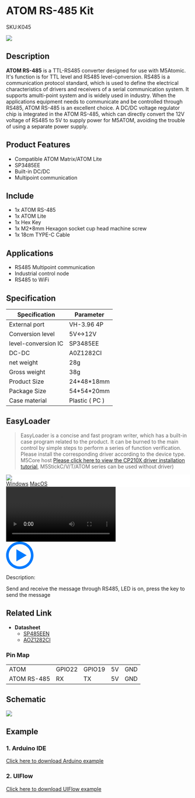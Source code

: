 # ATOM RS-485 Kit

<el-tag effect="plain">SKU:K045</el-tag>

<div class="product_pic"><img src="assets/img/product_pics/atom_base/atomicRS485/atom485.webp"></div>

## Description

**ATOM RS-485** is a TTL-RS485 converter designed for use with M5Atomic. It's function is for TTL level and RS485 level-conversion. RS485 is a communication protocol standard, which is used to define the electrical characteristics of drivers and receivers of a serial communication system. It supports amulti-point system and is widely used in industry. When the applications equipment needs to communicate and be controlled through RS485, ATOM RS-485 is an excellent choice. A DC/DC voltage regulator chip is integrated in the ATOM RS-485, which can directly convert the 12V voltage of RS485 to 5V to supply power for M5ATOM, avoiding the trouble of using a separate power supply.

## Product Features

- Compatible ATOM Matrix/ATOM Lite
- SP3485EE
- Built-in DC/DC
- Multipoint communication

## Include

- 1x ATOM RS-485
- 1x ATOM Lite
- 1x Hex Key
- 1x M2*8mm Hexagon socket cup head machine screw
- 1x 18cm TYPE-C Cable

## Applications

- RS485 Multipoint communication
- Industrial control node
- RS485 to WiFi

## Specification

<table class="table-1">
    <thead>
    <tr>
        <th>Specification</th>
        <th>Parameter</th>
    </tr>
    </thead>
    <tbody>
        <tr>
            <td>External port</td>
            <td>VH-3.96 4P</td>
        </tr>
        <tr>
            <td>Conversion level</td>
            <td>5V<->12V</td>
        </tr>
        <tr>
            <td>level-conversion IC</td>
            <td>SP3485EE</td>
        </tr>
        <tr>
            <td>DC-DC</td>
            <td>A0Z1282CI</td>
        </tr>
        <tr>
            <td>net weight</td>
            <td>28g</td>
        </tr>
        <tr>
            <td>Gross weight</td>
            <td>38g</td>
        </tr>
        <tr>
            <td>Product Size</td>
            <td>24*48*18mm</td>
        </tr>
        <tr>
            <td>Package Size</td>
            <td>54*54*20mm</td>
        </tr>
        <tr>
            <td>Case material</td>
            <td>Plastic ( PC )</td>
        </tr>
     </tbody>
</table>

## EasyLoader

>EasyLoader is a concise and fast program writer, which has a built-in case program related to the product. It can be burned to the main control by simple steps to perform a series of function verification. Please install the corresponding driver according to the device type. M5Core host [Please click here to view the CP210X driver installation tutorial](en/arduino/arduino_development), M5StickC/V/T/ATOM series can be used without driver)

<div class="easyloader-box">
    <div style="background-color:white;">
        <div><img src="https://m5stack.oss-cn-shenzhen.aliyuncs.com/image/easyloader_intro.webp"></div>
        <div class="easyloader-btn">
            <a href="https://m5stack.oss-cn-shenzhen.aliyuncs.com/EasyLoader/Windows/ATOM_BASE/EasyLoader_ATOM_RS485.exe">Windows</a>
            <a href="https://m5stack.oss-cn-shenzhen.aliyuncs.com/EasyLoader/MacOS/ATOM_BASE/EasyLoader_ATOM_RS485.dmg">MacOS</a>
            <!-- <a>Linux</a>
            <a>MacOS</a> -->
        </div>
    </div>
    <div>
        <video id="example_video" controls>
            <source src="https://m5stack.oss-cn-shenzhen.aliyuncs.com/video/Product_example_video/AtomBase/AtomicRS485.mp4" type="video/mp4">
        </video>
        <div class="easyloader-mask">
        <a>
            <svg id="play-btn" t="1583228776634" class="icon" viewBox="0 0 1024 1024" version="1.1" xmlns="http://www.w3.org/2000/svg" p-id="4152" width="75" height="75"><path d="M512 0C229.216 0 0 229.216 0 512s229.216 512 512 512 512-229.216 512-512S794.784 0 512 0z m0 928C282.24 928 96 741.76 96 512S282.24 96 512 96s416 186.24 416 416-186.24 416-416 416zM384 288l384 224-384 224z" p-id="4153" fill="#007aff"></path></svg></a>
            <p>Description:</p>
            <p>Send and receive the message through RS485, LED is on, press the key to send the message</p>
        </div>
    </div>
</div>

## Related Link

-  **Datasheet** 
    - [SP485EEN](https://m5stack.oss-cn-shenzhen.aliyuncs.com/resource/docs/datasheet/hat/SP485EEN_en.pdf)
    - [AOZ1282CI](https://m5stack.oss-cn-shenzhen.aliyuncs.com/resource/docs/datasheet/atombase/tail485/AOZ1282CI-datasheet.pdf)

### Pin Map

<table>
 <tr><td>ATOM</td><td>GPIO22</td><td>GPIO19</td><td>5V</td><td>GND</td></tr>
 <tr><td>ATOM RS-485</td><td>RX</td><td>TX</td><td>5V</td><td>GND</td></tr>
</table>

## Schematic

<img src="assets/img/product_pics/atom_base/atomicRS485/atomic_rs485_sch.webp">


## Example

### 1. Arduino IDE

[Click here to download Arduino example](https://github.com/m5stack/M5-ProductExampleCodes/tree/master/AtomBase/AtomicRS485/Arduino/AtomicRS485)

### 2. UIFlow

[Click here to download UIFlow example](https://github.com/m5stack/M5-ProductExampleCodes/tree/master/AtomBase/AtomicRS485/UIFlow)


<script>

   var purchase_link = 'https://m5stack.com/collections/m5-atom/products/atom-rs485-kit';

   anchor_search(purchase_link);
   scrollFunc();

</script>
